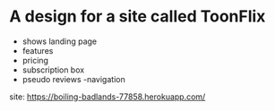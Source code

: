 # A design for a site called ToonFlix

- shows landing page
- features
- pricing
- subscription box
- pseudo reviews
-navigation

site: https://boiling-badlands-77858.herokuapp.com/
